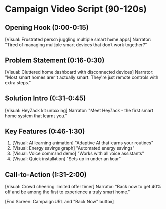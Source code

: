 # Campaign Video Script (90-120s)

## Opening Hook (0:00-0:15)
[Visual: Frustrated person juggling multiple smart home apps]
Narrator: "Tired of managing multiple smart devices that don't work together?"

## Problem Statement (0:16-0:30)
[Visual: Cluttered home dashboard with disconnected devices]
Narrator: "Most smart homes aren't actually smart. They're just remote controls with extra steps."

## Solution Intro (0:31-0:45)
[Visual: HeyZack kit unboxing]
Narrator: "Meet HeyZack - the first smart home system that learns you."

## Key Features (0:46-1:30)
1. [Visual: AI learning animation]
   "Adaptive AI that learns your routines"
2. [Visual: Energy savings graph]
   "Automated energy savings"
3. [Visual: Voice command demo]
   "Works with all voice assistants"
4. [Visual: Quick installation]
   "Sets up in under an hour"

## Call-to-Action (1:31-2:00)
[Visual: Crowd cheering, limited offer timer]
Narrator: "Back now to get 40% off and be among the first to experience a truly smart home."

[End Screen: Campaign URL and "Back Now" button]
